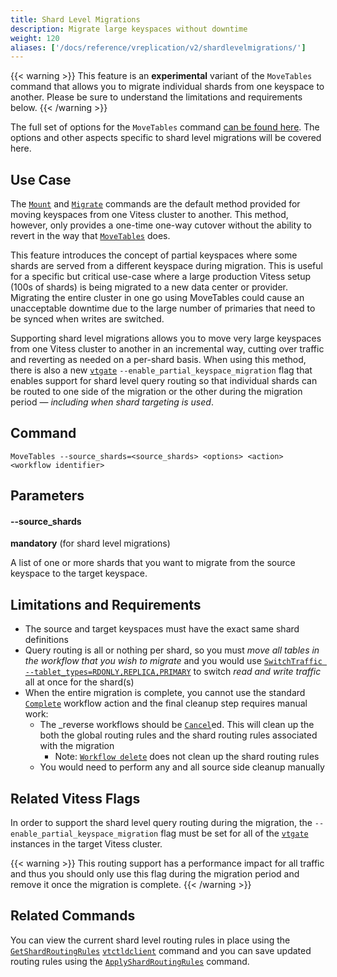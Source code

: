 ```yaml
---
title: Shard Level Migrations
description: Migrate large keyspaces without downtime
weight: 120
aliases: ['/docs/reference/vreplication/v2/shardlevelmigrations/']
---
```


{{< warning >}}
This feature is an **experimental** variant of the `MoveTables` command that 
allows you to migrate individual shards from one keyspace to another. Please be 
sure to understand the limitations and requirements below.
{{< /warning >}}

The full set of options for the `MoveTables` command [can be found here](../movetables/). 
The options and other aspects specific to shard level migrations will be covered here.

## Use Case

The [`Mount`](../mount/) and [`Migrate`](../migrate/) commands are the default 
method provided for moving keyspaces from one Vitess cluster to another. This 
method, however, only provides a one-time one-way cutover without the ability 
to revert in the way that [`MoveTables`](../movetables/) does. 

This feature introduces the concept of partial keyspaces where some shards are
served from a different keyspace during migration. This is useful for a specific
but critical use-case where a large production Vitess setup (100s of shards) is
being migrated to a new data center or provider. Migrating the entire cluster in
one go using MoveTables could cause an unacceptable downtime due to the large
number of primaries that need to be synced when writes are switched.

Supporting shard level migrations allows you to move very large keyspaces from one Vitess cluster 
to another in an incremental way, cutting over traffic and reverting as needed 
on a per-shard basis. When using this method, there is also a 
new [`vtgate`](../../programs/vtgate/) `--enable_partial_keyspace_migration` 
flag that enables support for shard level query routing so that individual 
shards can be routed to one side of the migration or the other during the 
migration period — *including when shard targeting is used*.

## Command

```
MoveTables --source_shards=<source_shards> <options> <action> <workflow identifier>
```

## Parameters

#### --source_shards
**mandatory** (for shard level migrations)
<div class="cmd">

A list of one or more shards that you want to migrate from the source keyspace 
to the target keyspace.

</div>

## Limitations and Requirements

  - The source and target keyspaces must have the exact same shard definitions
  - Query routing is all or nothing per shard, so you must *move all tables in the workflow 
that you wish to migrate* and you would use [`SwitchTraffic --tablet_types=RDONLY,REPLICA,PRIMARY`](../switchtraffic/) 
to switch *read and write traffic* all at once for the shard(s)
  - When the entire migration is complete, you cannot use the standard 
[`Complete`](../complete/) workflow action and the final cleanup step requires manual work:
    - The _reverse workflows should be [`Cancel`](../cancel/)ed. This will clean up 
    the both the global routing rules and the shard routing rules associated with the migration
      - Note: [`Workflow delete`](../workflow/) does not clean up the shard routing rules
    - You would need to perform any and all source side cleanup manually

## Related Vitess Flags

In order to support the shard level query routing during the migration, 
the `--enable_partial_keyspace_migration` flag must be set for all of the 
[`vtgate`](../../programs/vtgate/) instances in the target Vitess cluster.

{{< warning >}}
This routing support has a performance impact for all traffic and thus you 
should only use this flag during the migration period and remove it once the 
migration is complete.
{{< /warning >}}

## Related Commands

You can view the current shard level routing rules in place using 
the [`GetShardRoutingRules`](../../programs/vtctldclient/vtctldclient_getshardroutingrules/) 
[`vtctldclient`](../../programs/vtctldclient/) command and you can save updated
routing rules using the 
[`ApplyShardRoutingRules`](../../programs/vtctldclient/vtctldclient_applyshardroutingrules/) 
command.
